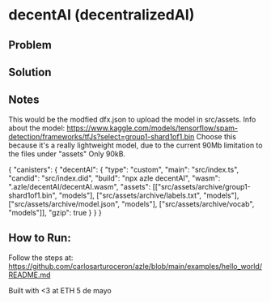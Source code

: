 # decentAI (decentralizedAI)

## Problem

## Solution

## Notes

This would be the modfied dfx.json to upload the model in src/assets.
Info about the model: https://www.kaggle.com/models/tensorflow/spam-detection/frameworks/tfJs?select=group1-shard1of1.bin
Choose this because it's a really lightweight model, due to the current 90Mb limitation to the files under "assets"
Only 90kB.

{
    "canisters": {
        "decentAI": {
            "type": "custom",
            "main": "src/index.ts",
            "candid": "src/index.did",
            "build": "npx azle decentAI",
            "wasm": ".azle/decentAI/decentAI.wasm",
            "assets": [["src/assets/archive/group1-shard1of1.bin", "models"], ["src/assets/archive/labels.txt", "models"], ["src/assets/archive/model.json", "models"], ["src/assets/archive/vocab", "models"]],
            "gzip": true
        }
    }
}

## How to Run:
Follow the steps at: https://github.com/carlosarturoceron/azle/blob/main/examples/hello_world/README.md

Built with <3 at ETH 5 de mayo

